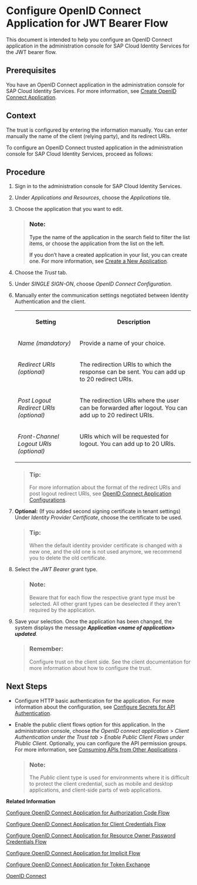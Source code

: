 <!-- loioe42fb4da55c64c709e513af08fa52b80 -->

# Configure OpenID Connect Application for JWT Bearer Flow

This document is intended to help you configure an OpenID Connect application in the administration console for SAP Cloud Identity Services for the JWT bearer flow.



<a name="loioe42fb4da55c64c709e513af08fa52b80__prereq_grq_3jn_v2b"/>

## Prerequisites

You have an OpenID Connect application in the administration console for SAP Cloud Identity Services. For more information, see [Create OpenID Connect Application](create-openid-connect-application-62fb1c3.md).



## Context

The trust is configured by entering the information manually. You can enter manually the name of the client \(relying party\), and its redirect URIs.

To configure an OpenID Connect trusted application in the administration console for SAP Cloud Identity Services, proceed as follows:



<a name="loioe42fb4da55c64c709e513af08fa52b80__steps_ksg_x2m_fp"/>

## Procedure

1.  Sign in to the administration console for SAP Cloud Identity Services.

2.  Under *Applications and Resources*, choose the *Applications* tile.

3.  Choose the application that you want to edit.

    > ### Note:  
    > Type the name of the application in the search field to filter the list items, or choose the application from the list on the left.
    > 
    > If you don’t have a created application in your list, you can create one. For more information, see [Create a New Application](create-a-new-application-0d4b255.md).

4.  Choose the *Trust* tab.

5.  Under *SINGLE SIGN-ON*, choose *OpenID Connect Configuration*.

6.  Manually enter the communication settings negotiated between Identity Authentication and the client.


    <table>
    <tr>
    <th valign="top">

    Setting
    
    </th>
    <th valign="top">

    Description
    
    </th>
    </tr>
    <tr>
    <td valign="top">
    
    *Name \(mandatory\)*
    
    </td>
    <td valign="top">
    
    Provide a name of your choice.
    
    </td>
    </tr>
    <tr>
    <td valign="top">
    
    *Redirect URIs \(optional\)*
    
    </td>
    <td valign="top">
    
    The redirection URIs to which the response can be sent. You can add up to 20 redirect URIs.
    
    </td>
    </tr>
    <tr>
    <td valign="top">
    
    *Post Logout Redirect URIs \(optional\)*
    
    </td>
    <td valign="top">
    
    The redirection URIs where the user can be forwarded after logout. You can add up to 20 redirect URIs.
    
    </td>
    </tr>
    <tr>
    <td valign="top">
    
    *Front-Channel Logout URIs \(optional\)*
    
    </td>
    <td valign="top">
    
    URIs which will be requested for logout. You can add up to 20 URIs.
    
    </td>
    </tr>
    </table>
    
    > ### Tip:  
    > For more information about the format of the redirect URIs and post logout redirect URIs, see [OpenID Connect Application Configurations](openid-connect-application-configurations-1ae324e.md).

7.  **Optional:** \(If you added second signing certificate in tenant settings\) Under *Identity Provider Certificate*, choose the certificate to be used.

    > ### Tip:  
    > When the default identity provider certificate is changed with a new one, and the old one is not used anymore, we recommend you to delete the old certificate.

8.  Select the *JWT Bearer* grant type.

    > ### Note:  
    > Beware that for each flow the respective grant type must be selected. All other grant types can be deselected if they aren't required by the application.

9.  Save your selection. Once the application has been changed, the system displays the message ***Application <name of application\> updated***.

    > ### Remember:  
    > Configure trust on the client side. See the client documentation for more information about how to configure the trust.




<a name="loioe42fb4da55c64c709e513af08fa52b80__postreq_yqs_gkf_5fb"/>

## Next Steps

-   Configure HTTP basic authentication for the application. For more information about the configuration, see [Configure Secrets for API Authentication](configure-secrets-for-api-authentication-5c3c35e.md).

-   Enable the public client flows option for this application. In the administration console, choose *the OpenID connect application* \> *Client Authentication under the Trust tab* \> *Enable Public Client Flows under Plublic Client*. Optionally, you can configure the API permission groups. For more information, see [Consuming APIs from Other Applications](../Development/consuming-apis-from-other-applications-29e204d.md) .

    > ### Note:  
    > The *Public* client type is used for environments where it is difficult to protect the client credential, such as mobile and desktop applications, and client-side parts of web applications.


**Related Information**  


[Configure OpenID Connect Application for Authorization Code Flow](configure-openid-connect-application-for-authorization-code-flow-72c478e.md "This document is intended to help you configure an OpenID Connect application in the administration console for SAP Cloud Identity Services for the authorization code flow.")

[Configure OpenID Connect Application for Client Credentials Flow](configure-openid-connect-application-for-client-credentials-flow-3e409d8.md "This document is intended to help you configure an OpenID Connect application in the administration console for SAP Cloud Identity Services for the client credentials flow.")

[Configure OpenID Connect Application for Resource Owner Password Credentials Flow](configure-openid-connect-application-for-resource-owner-password-credentials-flow-cafba77.md "This document is intended to help you configure an OpenID Connect application in the administration console for SAP Cloud Identity Services for the resource owner password credentials flow.")

[Configure OpenID Connect Application for Implicit Flow](configure-openid-connect-application-for-implicit-flow-26090fd.md "This document is intended to help you configure an OpenID Connect application in the administration console for SAP Cloud Identity Services for the implicit flow.")

[Configure OpenID Connect Application for Token Exchange](configure-openid-connect-application-for-token-exchange-351866e.md "This document is intended to help you configure an OpenID Connect application in the administration console for SAP Cloud Identity Services for the Token Exchange flow.")

[OpenID Connect](openid-connect-a789c9c.md "You can use Identity Authentication for authentication in OpenID Connect protected applications.")

